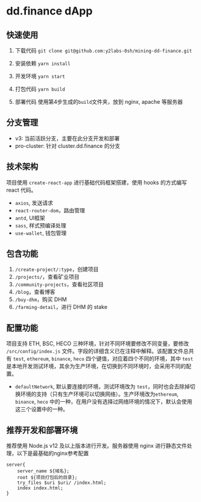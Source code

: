 # dd.finance dApp

## 快速使用

1. 下载代码
`git clone git@github.com:y2labs-0sh/mining-dd-finance.git`

2. 安装依赖
`yarn install`

3. 开发环境
`yarn start`

4. 打包代码
`yarn build`

5. 部署代码
使用第4步生成的`build`文件夹，放到 nginx, apache 等服务器


## 分支管理

- v3: 当前活跃分支，主要在此分支开发和部署
- pro-cluster: 针对 cluster.dd.finance 的分支

## 技术架构
项目使用 `create-react-app` 进行基础代码框架搭建，使用 hooks 的方式编写 react 代码。
- `axios`, 发送请求
- `react-router-dom`，路由管理
- `antd`, UI框架
- `sass`, 样式预编译处理
- `use-wallet`, 钱包管理

## 包含功能
1. `/create-project/:type`，创建项目
2. `/projects/`，查看矿业项目
3. `/community-projects`，查看社区项目
4. `/blog`，查看博客
5. `/buy-dhm`，购买 DHM
6. `/farming-detail`，进行 DHM 的 stake

## 配置功能
项目支持 ETH, BSC, HECO 三种环境，针对不同环境要修改不同变量，要修改 `/src/config/index.js` 文件。字段的详细含义已在注释中解释。该配置文件总共有 `test`, `ethereum`, `binance`, `heco` 四个键值，对应着四个不同的环境，其中 `test` 是本地开发测试环境，其余为生产环境，在切换到不同环境时，会采用不同的配置。

- `defaultNetwork`, 默认要连接的环境，测试环境改为 `test`，同时也会去除掉切换环境的支持（只有生产环境可以切换网络）。生产环境改为`ethereum`, `binance`, `heco` 中的一种，在用户没有选择过网络环境的情况下，默认会使用这三个设置中的一种。

## 推荐开发和部署环境

推荐使用 Node.js v12 及以上版本进行开发。服务器使用 nginx 进行静态文件处理，以下是最基础的nginx参考配置

```
server{
    server_name ${域名};
    root ${项目打包后的目录};
    try_files $uri $uri/ /index.html;
    index index.html;
}
```

